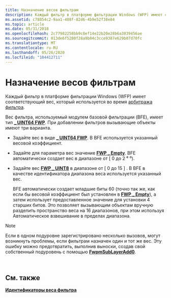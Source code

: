 ```yaml
---
title: Назначение весов фильтрам
description: Каждый фильтр в платформе фильтрации Windows (WFP) имеет соответствующий вес, который используется во время арбитража фильтра.
ms.assetid: c78854c2-9aa1-408f-82d6-4b9e52f38e84
ms.topic: article
ms.date: 05/31/2018
ms.openlocfilehash: 2c77982258bb9c8ef14e22b20e28b6a3039456ae
ms.sourcegitcommit: 013de6f5280f28a9b04c3cce9387e629b07d70fc
ms.translationtype: MT
ms.contentlocale: ru-RU
ms.lasthandoff: 05/26/2020
ms.locfileid: "104412711"
---
```

# <a name="filter-weight-assignment"></a>Назначение весов фильтрам

Каждый фильтр в платформе фильтрации Windows (WFP) имеет соответствующий вес, который используется во время [арбитража фильтра](filter-arbitration.md).

Вес фильтра, используемый модулем базовой фильтрации (BFE), имеет тип [**\_ UINT64 FWP**](/windows/desktop/api/Fwptypes/ne-fwptypes-fwp_data_type). При добавлении фильтров вызывающие объекты имеют три варианта.

-   Задайте вес в виде [**\_ UINT64 FWP**](/windows/desktop/api/Fwptypes/ne-fwptypes-fwp_data_type). В BFE используется указанный весовой коэффициент.
-   Задайте для параметра вес значение [**FWP \_ Empty**](/windows/desktop/api/Fwptypes/ne-fwptypes-fwp_data_type). BFE автоматически создает вес в диапазоне от \[ 0 до 2 ⁶ ⁰).
-   Задайте вес [**FWP \_ UINT8**](/windows/desktop/api/Fwptypes/ne-fwptypes-fwp_data_type) в диапазоне от \[ 0 до 15 \] . В BFE в качестве идентификатора диапазона веса используется указанный вес.

    BFE автоматически создает младшие биты 60 (точно так же, как если бы весовой коэффициент был установлен в [**FWP \_ Empty**](/windows/desktop/api/Fwptypes/ne-fwptypes-fwp_data_type)), а затем использует предоставленное значение для установки 4 старших битов. Это позволяет вызывающим объектам вручную разделить пространство веса на 16 диапазонов, при этом используя Автоматическое взвешивание в пределах диапазона.

> [!Note]  
> Если в одном подуровне зарегистрировано несколько вызовов, могут возникнуть проблемы, если фильтрам назначен один и тот же вес. Эту ошибку можно предотвратить, выполнив выноски, создав свой собственный подуровень с помощью [**FwpmSubLayerAdd0**](/windows/desktop/api/Fwpmu/nf-fwpmu-fwpmsublayeradd0).

 

## <a name="related-topics"></a>См. также

<dl> <dt>

[**Идентификаторы веса фильтра**](filter-weight-identifiers.md)
</dt> </dl>

 

 




